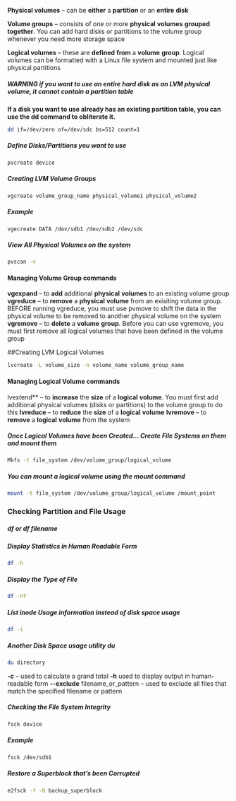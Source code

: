 **Physical volumes** – can be **either** a **partition** or an **entire** **disk**

**Volume groups** – consists of one or more **physical** **volumes** **grouped** **together**. You can add hard disks or partitions to the volume group whenever you need more storage space

**Logical volumes** – these are **defined** **from** a **volume** **group**. Logical volumes can be formatted with a Linux file system and mounted just like physical partitions

##### **WARNING** if you want to use an **entire** **hard** **disk** as an **LVM** physical volume, it **cannot** **contain** a **partition** **table**

**If a disk you want to use already has an existing partition table, you can use the dd command to obliterate it.**

```bash
dd if=/dev/zero of=/dev/sdc bs=512 count=1
```

##### Define Disks/Partitions you want to use
```bash
pvcreate device
```

##### Creating LVM Volume Groups
```bash
vgcreate volume_group_name physical_volume1 physical_volume2
```
##### Example
```bash
vgecreate DATA /dev/sdb1 /dev/sdb2 /dev/sdc
```

##### View All Physical Volumes on the system
```bash
pvscan -v
```


#### **Managing Volume Group commands**

**vgexpand** – to **add** additional **physical** **volumes** to an existing volume group
**vgreduce** – to **remove** a **physical** **volume** from an exisiting volume group. BEFORE running vgreduce, you must use pvmove to shift the data in the physical volume to be removed to another physical volume on the system
**vgremove** – to **delete** a **volume** **group**. Before you can use vgremove, you must first remove all logical volumes that have been defined in the volume group

##Creating LVM Logical Volumes
```bash
lvcreate -L volume_size -n volume_name volume_group_name
```

#### **Managing Logical Volume commands**

lvextend** – to **increase** the **size** of a **logical** **volume**. You must first add additional physical volumes (disks or partitions) to the volume group to do this
**lvreduce** – to **reduce** the **size** of a **logical** **volume**
**lvremove** – to **remove** a **logical** **volume** from the system

##### Once Logical Volumes have been Created... Create File Systems on them and mount them
```bash
Mkfs -t file_system /dev/volume_group/logical_volume
```

##### You can mount a logical volume using the mount command
```bash
mount -t file_system /dev/volume_group/logical_volume /mount_point
```

### Checking Partition and File Usage
##### df or df filename

##### Display Statistics in Human Readable Form
```bash
df -h
```

##### Display the Type of File
```bash
df -hT
```

##### List inode Usage information instead of disk space usage
```bash
df -i
```

##### Another Disk Space usage utility du
```bash
du directory
```

**-c** – used to calculate a grand total
**-h** used to display output in human-readable form
**--exclude** filename_or_pattern – used to exclude all files that match the specified filename or pattern

##### Checking the File System Integrity
```bash
fsck device
```
##### Example
```bash
fsck /dev/sdb1
```

##### Restore a Superblock that’s been Corrupted
```bash
e2fsck -f -b backup_superblock
```

